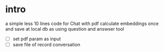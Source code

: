 # intro
a simple less 10 lines code for Chat with pdf 
calculate embeddings once and save at local db as using question and answser tool

- [ ] set pdf param as input
- [ ] save file of record conversation
